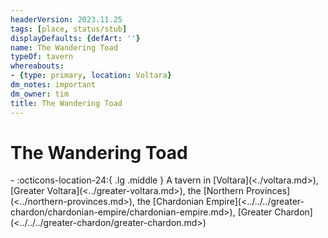 ```yaml
---
headerVersion: 2023.11.25
tags: [place, status/stub]
displayDefaults: {defArt: ''}
name: The Wandering Toad
typeOf: tavern
whereabouts:
- {type: primary, location: Voltara}
dm_notes: important
dm_owner: tim
title: The Wandering Toad
---
```

# The Wandering Toad
<div class="grid cards ext-narrow-margin ext-one-column" markdown>
-    :octicons-location-24:{ .lg .middle } A tavern in [Voltara](<./voltara.md>), [Greater Voltara](<../greater-voltara.md>), the [Northern Provinces](<../northern-provinces.md>), the [Chardonian Empire](<../../../greater-chardon/chardonian-empire/chardonian-empire.md>), [Greater Chardon](<../../../greater-chardon/greater-chardon.md>)  
</div>

